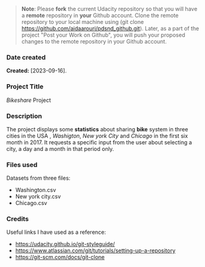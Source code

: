 >**Note**: Please **fork** the current Udacity repository so that you will have a **remote** repository in **your** Github account. Clone the remote repository to your local machine using (git clone https://github.com/aidaarouri/pdsnd_github.git). Later, as a part of the project "Post your Work on Github", you will push your proposed changes to the remote repository in your Github account.

### Date created
**Created:** [2023-09-16].

### Project Title
_Bikeshare_ Project

### Description
The project displays some **statistics** about sharing **bike** system in three cities in the USA , _Washigton_, _New york City_ and _Chicago_ in the first six month in 2017.
It requests a specific input from the user about selecting a city, a day and a month in that period only.

### Files used
Datasets from three files:
* Washington.csv
* New york city.csv
* Chicago.csv

### Credits
Useful links I have used as a reference:
- https://udacity.github.io/git-styleguide/
- https://www.atlassian.com/git/tutorials/setting-up-a-repository
- https://git-scm.com/docs/git-clone



